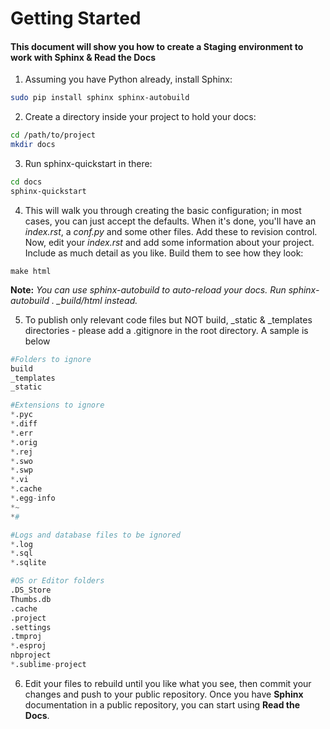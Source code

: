 <h1>Getting Started</h1>

<h4> This document will show you how to create a Staging environment to work with Sphinx & Read the Docs </h4>

1. Assuming you have Python already, install Sphinx:

```bash
sudo pip install sphinx sphinx-autobuild
```

2. Create a directory inside your project to hold your docs:

```bash
cd /path/to/project
mkdir docs
```

3. Run sphinx-quickstart in there:

```bash
cd docs
sphinx-quickstart
```

4. This will walk you through creating the basic configuration; in most cases, you can just accept the defaults. When it's done, you'll have an *index.rst*, a *conf.py* and some other files. Add these to revision control. Now, edit your *index.rst* and add some information about your project. Include as much detail as you like. Build them to see how they look:

```
make html
```

**Note:** *You can use sphinx-autobuild to auto-reload your docs. Run sphinx-autobuild . _build/html instead.*

5. To publish only relevant code files but NOT build, _static & _templates directories - please add a .gitignore in the root directory. A sample is below

```python
#Folders to ignore
build
_templates
_static

#Extensions to ignore
*.pyc
*.diff
*.err
*.orig
*.rej
*.swo
*.swp
*.vi
*.cache
*.egg-info
*~
*#

#Logs and database files to be ignored
*.log
*.sql
*.sqlite

#OS or Editor folders
.DS_Store
Thumbs.db
.cache
.project
.settings
.tmproj
*.esproj
nbproject
*.sublime-project
```

6. Edit your files to rebuild until you like what you see, then commit your changes and push to your public repository. Once you have **Sphinx** documentation in a public repository, you can start using **Read the Docs**.
